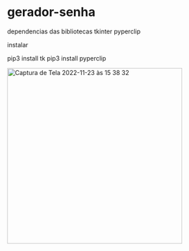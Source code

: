 # gerador-senha

dependencias das bibliotecas
tkinter
pyperclip

instalar 

pip3 install tk
pip3 install pyperclip

<img width="404" alt="Captura de Tela 2022-11-23 às 15 38 32" src="https://user-images.githubusercontent.com/82846351/203623296-27380987-ec4c-4d35-abb0-02119bf17e0b.png">
